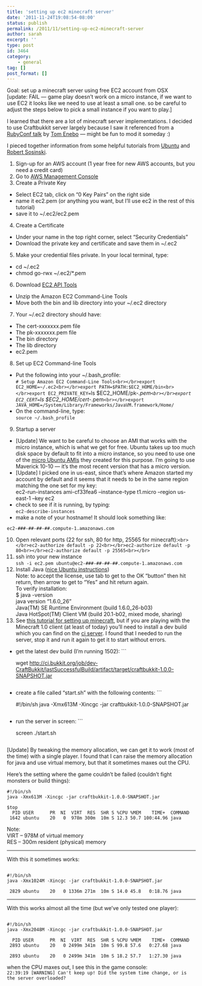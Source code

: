 ```yaml
---
title: 'setting up ec2 minecraft server'
date: '2011-11-24T19:08:54-08:00'
status: publish
permalink: /2011/11/setting-up-ec2-minecraft-server
author: sarah
excerpt: ''
type: post
id: 3464
category:
    - general
tag: []
post_format: []
---
```

Goal: set up a minecraft server using free EC2 account from OSX  
\[update: FAIL — game play doesn’t work on a micro instance, if we want to use EC2 it looks like we need to use at least a small one. so be careful to adjust the steps below to pick a small instance if you want to play.\]

I learned that there are a lot of minecraft server implementations. I decided to use Craftbukkit server largely because I saw it referenced from a [RubyConf talk](http://confreaks.net/videos/696-rubyconf2011-be-a-minecraft-modman-with-purugin) by [Tom Enebo](http://blog.enebo.com/) — might be fun to mod it someday :)

I pieced together information from some helpful tutorials from [Ubuntu](https://help.ubuntu.com/community/EC2StartersGuide) and [Robert Sosinski](http://www.robertsosinski.com/2008/01/26/starting-amazon-ec2-with-mac-os-x/).

1. Sign-up for an AWS account (1 year free for new AWS accounts, but you need a credit card)
2. Go to [AWS Management Console](https://console.aws.amazon.com/ec2/home)
3. Create a Private Key 
  - Select EC2 tab, click on “0 Key Pairs” on the right side
  - name it ec2.pem (or anything you want, but I’ll use ec2 in the rest of this tutorial)
  - save it to ~/.ec2/ec2.pem
4. Create a Certificate 
  - Under your name in the top right corner, select “Security Credentials”
  - Download the private key and certificate and save them in ~/.ec2
5. Make your credential files private. In your local terminal, type: 
  - cd ~/.ec2
  - chmod go-rwx ~/.ec2/\*.pem
6. Download [EC2 API Tools](http://aws.amazon.com/developertools/351)
  - Unzip the Amazon EC2 Command-Line Tools
  - Move both the bin and lib directory into your ~/.ec2 directory
7. Your ~/.ec2 directory should have: 
  - The cert-xxxxxxx.pem file
  - The pk-xxxxxxx.pem file
  - The bin directory
  - The lib directory
  - ec2.pem
8. Set up EC2 Command-line Tools 
  - Put the following into your ~/.bash\_profile:  
      `# Setup Amazon EC2 Command-Line Tools<br></br>export EC2_HOME=~/.ec2<br></br>export PATH=$PATH:$EC2_HOME/bin<br></br>export EC2_PRIVATE_KEY=`ls $EC2_HOME/pk-*.pem`<br></br>export EC2_CERT=`ls $EC2_HOME/cert-*.pem`<br></br>export JAVA_HOME=/System/Library/Frameworks/JavaVM.framework/Home/`
  - On the command-line, type:  
      `source ~/.bash_profile`
9. Startup a server 
  - \[Update\] We want to be careful to choose an AMI that works with the micro instance, which is what we get for free. Ubuntu takes up too much disk space by default to fit into a micro instance, so you need to use one of the [micro Ubuntu AMIs](http://cloud.ubuntu.com/2010/11/using-ubuntu-images-on-aws-free-tier/) they created for this purpose. I’m going to use Maverick 10-10 — it’s the most recent version that has a micro version.
  - \[Update\] I picked one in us-east, since that’s where Amazon started my account by default and it seems that it needs to be in the same region matching the one set for my key:  
      ec2-run-instances ami-cf33fea6 –instance-type t1.micro –region us-east-1 –key ec2
  - check to see if it is running, by typing:  
      `ec2-describe-instances`
  - make a note of your hostname! It should look something like:
  
  ```
  ec2-###-##-##-##.compute-1.amazonaws.com
  ```
10. Open relevant ports (22 for ssh, 80 for http, 25565 for minecraft):`<br></br>ec2-authorize default -p 22<br></br>ec2-authorize default -p 80<br></br>ec2-authorize default -p 25565<br></br>`
11. ssh into your new instance  
  `ssh -i ec2.pem ubuntu@ec2-###-##-##-##.compute-1.amazonaws.com`
12. Install Java ([nice Ubuntu instructions](http://ubuntu-for-humans.blogspot.com/2011/04/installing-java-on-ubuntu-server-1010.html))  
  Note: to accept the license, use tab to get to the OK “button” then hit return, then arrow to get to “Yes” and hit return again.  
  To verify installation:  
  $ java -version  
  java version “1.6.0\_26”  
  Java(TM) SE Runtime Environment (build 1.6.0\_26-b03)  
  Java HotSpot(TM) Client VM (build 20.1-b02, mixed mode, sharing)
13. See [this tutorial for setting up minecraft](http://wiki.bukkit.org/Setting_up_a_remote_Linux_server), but if you are playing with the Minecraft 1.0 client (at least of today) you’ll need to install a dev build which you can find on the [ci server](http://ci.bukkit.org/job/dev-CraftBukkit/). I found that I needed to run the server, stop it and run it again to get it to start without errors. 
  - get the latest dev build (I’m running 1502): ```
      
      wget http://ci.bukkit.org/job/dev-CraftBukkit/lastSuccessfulBuild/artifact/target/craftbukkit-1.0.0-SNAPSHOT.jar
      ```
  - create a file called “start.sh” with the following contents: ```
      
      #!/bin/sh
      java -Xmx613M -Xincgc -jar craftbukkit-1.0.0-SNAPSHOT.jar
      ```
  - run the server in screen: ```
      
      screen
      ./start.sh
      ```

\[Update\] By tweaking the memory allocation, we can get it to work (most of the time) with a single player. I found that I can raise the memory allocation for java and use virtual memory, but that it sometimes maxes out the CPU.

Here’s the setting where the game couldn’t be failed (couldn’t fight monsters or build things):

```
#!/bin/sh
java -Xmx613M -Xincgc -jar craftbukkit-1.0.0-SNAPSHOT.jar

$top
  PID USER      PR  NI  VIRT  RES  SHR S %CPU %MEM    TIME+  COMMAND                                                                 
 1642 ubuntu    20   0  978m 300m  10m S 12.3 50.7 100:44.96 java                                                                     
```

Note:  
VIRT – 978M of virtual memory  
RES – 300m resident (physical) memory

- - - - - -

With this it sometimes works:

```

#!/bin/sh
java -Xmx1024M -Xincgc -jar craftbukkit-1.0.0-SNAPSHOT.jar

 2829 ubuntu    20   0 1336m 271m  10m S 14.0 45.8   0:18.76 java                                                                     
```

- - - - - -

With this works almost all the time (but we’ve only tested one player):

```

#!/bin/sh
java -Xmx2048M -Xincgc -jar craftbukkit-1.0.0-SNAPSHOT.jar

  PID USER      PR  NI  VIRT  RES  SHR S %CPU %MEM    TIME+  COMMAND                                                                 
 2893 ubuntu    20   0 2499m 341m  10m S 99.8 57.6   0:27.68 java                                                                     

 2893 ubuntu    20   0 2499m 341m  10m S 18.2 57.7   1:27.30 java                     
```

when the CPU maxes out, I see this in the game console:  
`22:39:19 [WARNING] Can't keep up! Did the system time change, or is the server overloaded?`